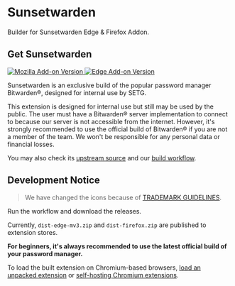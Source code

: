 # Sunsetwarden

Builder for Sunsetwarden Edge & Firefox Addon.

## Get Sunsetwarden

[![Mozilla Add-on Version](https://img.shields.io/amo/v/sunsetwarden?logo=firefox)
](https://addons.mozilla.org/en-US/firefox/addon/sunsetwarden/) [![Edge Add-on Version](https://img.shields.io/badge/dynamic/json?label=edge%20add-on&prefix=v&query=%24.version&url=https%3A%2F%2Fmicrosoftedge.microsoft.com%2Faddons%2Fgetproductdetailsbycrxid%2Fnbnflbnmlablihnpobeakamhjckamaaj&logo=microsoftedge&logoColor=%230078D7)](https://microsoftedge.microsoft.com/addons/detail/sunsetwarden/nbnflbnmlablihnpobeakamhjckamaaj?hl=en-US)

Sunsetwarden is an exclusive build of the popular password manager Bitwarden®, designed for internal use by SETG.

This extension is designed for internal use but still may be used by the public. The user must have a Bitwarden® server implementation to connect to because our server is not accessible from the internet. However, it's strongly recommended to use the official build of Bitwarden® if you are not a member of the team. We won't be responsible for any personal data or financial losses.

You may also check its [upstream source](https://github.com/bitwarden/clients) and our [build workflow](https://github.com/SunsetMkt/Sunsetwarden).

## Development Notice

> We have changed the icons because of [TRADEMARK GUIDELINES](https://github.com/bitwarden/server/blob/main/TRADEMARK_GUIDELINES.md).

Run the workflow and download the releases.

Currently, `dist-edge-mv3.zip` and `dist-firefox.zip` are published to extension stores.

**For beginners, it's always recommended to use the latest official build of your password manager.**

To load the built extension on Chromium-based browsers, [load an unpacked extension](https://developer.chrome.com/docs/extensions/get-started/tutorial/hello-world#load-unpacked) or [self-hosting Chromium extensions](https://www.meziantou.net/self-hosting-chromium-extensions.htm).
